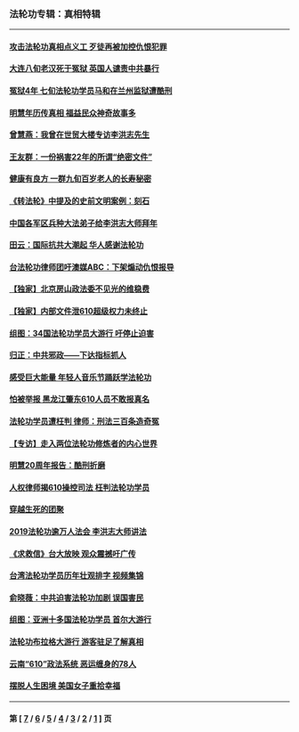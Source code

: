 ### 法轮功专辑：真相特辑
---
#### [攻击法轮功真相点义工 歹徒再被加控仇恨犯罪](../../pages/nf4389/n13601019.md?05110430) 
#### [大连八旬老汉死于冤狱 英国人谴责中共暴行](../../pages/nf4389/n13480118.md?05110430) 
#### [冤狱4年 七旬法轮功学员马和在兰州监狱遭酷刑](../../pages/nf4389/n13304688.md?05110430) 
#### [明慧年历传真相 福益民众神奇故事多](../../pages/nf4389/n13294545.md?05110430) 
#### [曾慧燕：我曾在世贸大楼专访李洪志先生](../../pages/nf4389/n12898729.md?05110430) 
#### [王友群：一份祸害22年的所谓“绝密文件”](../../pages/nf4389/n12871750.md?05110430) 
#### [健康有良方 一群九旬百岁老人的长寿秘密](../../pages/nf4389/n12847475.md?05110430) 
#### [《转法轮》中提及的史前文明案例：刻石](../../pages/nf4389/n12758577.md?05110430) 
#### [中国各军区兵种大法弟子给李洪志大师拜年](../../pages/nf4389/n12750047.md?05110430) 
#### [田云：国际抗共大潮起 华人感谢法轮功](../../pages/nf4389/n12357708.md?05110430) 
#### [台法轮功律师团吁澳媒ABC：下架煽动仇恨报导](../../pages/nf4389/n12279917.md?05110430) 
#### [【独家】北京房山政法委不见光的维稳费](../../pages/nf4389/n12031979.md?05110430) 
#### [【独家】内部文件泄610超级权力未终止](../../pages/nf4389/n12023895.md?05110430) 
#### [组图：34国法轮功学员大游行 吁停止迫害](../../pages/nf4389/n11492658.md?05110430) 
#### [归正：中共邪政——下达指标抓人](../../pages/nf4389/n11474770.md?05110430) 
#### [感受巨大能量 年轻人音乐节踊跃学法轮功](../../pages/nf4389/n11441981.md?05110430) 
#### [怕被举报 黑龙江肇东610人员不敢报真名](../../pages/nf4389/n11436499.md?05110430) 
#### [法轮功学员遭枉判 律师：刑法三百条造奇冤](../../pages/nf4389/n11433943.md?05110430) 
#### [【专访】走入两位法轮功修炼者的内心世界](../../pages/nf4389/n11415623.md?05110430) 
#### [明慧20周年报告：酷刑折磨](../../pages/nf4389/n11387954.md?05110430) 
#### [人权律师揭610操控司法 枉判法轮功学员](../../pages/nf4389/n11313370.md?05110430) 
#### [穿越生死的团聚](../../pages/nf4389/n11258922.md?05110430) 
#### [2019法轮功逾万人法会 李洪志大师讲法](../../pages/nf4389/n11265303.md?05110430) 
#### [《求救信》台大放映 观众震撼吁广传](../../pages/nf4389/n10922251.md?05110430) 
#### [台湾法轮功学员历年壮观排字 视频集锦](../../pages/nf4389/n10878789.md?05110430) 
#### [俞晓薇：中共迫害法轮功加剧 误国害民](../../pages/nf4389/n10859260.md?05110430) 
#### [组图：亚洲十多国法轮功学员 首尔大游行](../../pages/nf4389/n10781149.md?05110430) 
#### [法轮功布拉格大游行 游客驻足了解真相](../../pages/nf4389/n10749360.md?05110430) 
#### [云南“610”政法系统 恶运缠身的78人](../../pages/nf4389/n10747534.md?05110430) 
#### [摆脱人生困境 美国女子重拾幸福](../../pages/nf4389/n10688678.md?05110430) 

---
#### 第 [ [7](./7.md?05110430) / [6](./6.md?05110430) / [5](./5.md?05110430) / [4](./4.md?05110430) / [3](./3.md?05110430) / [2](./2.md?05110430) / [1](./1.md?05110430) ] 页
